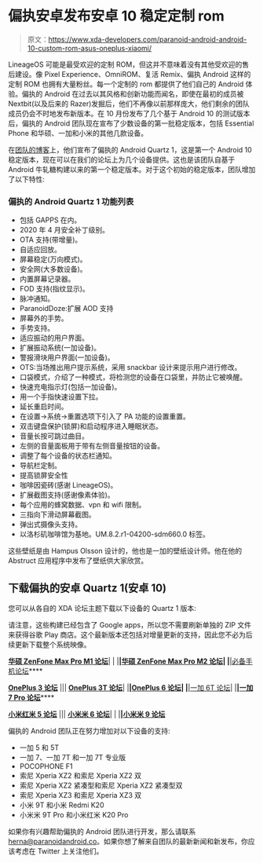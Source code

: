 # 偏执安卓发布安卓 10 稳定定制 rom

> 原文：<https://www.xda-developers.com/paranoid-android-android-10-custom-rom-asus-oneplus-xiaomi/>

LineageOS 可能是最受欢迎的定制 ROM，但这并不意味着没有其他受欢迎的售后建设。像 Pixel Experience、OmniROM、复活 Remix、偏执 Android 这样的定制 ROM 也拥有大量粉丝。每一个定制的 rom 都提供了他们自己的 Android 体验。偏执的 Android 在过去以其风格和创新功能而闻名，即使在最初的成员被 Nextbit(以及后来的 Razer)发掘后，他们不再像以前那样庞大，他们剩余的团队成员仍会不时地发布新版本。在 10 月份发布了几个基于 Android 10 的测试版本后，偏执的 Android 团队现在宣布了少数设备的第一批稳定版本，包括 Essential Phone 和华硕、一加和小米的其他几款设备。

在[团队的博客](https://blog.paranoidandroid.co/#/post/2020/2020-04-16-pa-quartz-1)上，他们宣布了偏执的 Android Quartz 1，这是第一个 Android 10 稳定版本，现在可以在我们的论坛上为几个设备提供。这也是该团队自基于 Android 牛轧糖构建以来的第一个稳定版本。对于这个初始的稳定版本，团队增加了以下特性:

### 偏执的 Android Quartz 1 功能列表

*   包括 GAPPS 在内。
*   2020 年 4 月安全补丁级别。
*   OTA 支持(带增量)。
*   自适应回放。
*   屏幕稳定(万向模式)。
*   安全网(大多数设备)。
*   内置屏幕记录器。
*   FOD 支持(指纹显示)。
*   脉冲通知。
*   ParanoidDoze:扩展 AOD 支持
*   屏幕外的手势。
*   手势支持。
*   适应振动的用户界面。
*   扩展振动系统(一加设备)。
*   警报滑块用户界面(一加设备)。
*   OTS:当场推出用户提示系统，采用 snackbar 设计来提示用户进行修改。
*   口袋模式，介绍了一种模式，将检测您的设备在口袋里，并防止它被唤醒。
*   快速充电指示灯(包括一加设备)。
*   用一个手指快速设置下拉。
*   延长重启时间。
*   在设置→系统→重置选项下引入了 PA 功能的设置重置。
*   双击键盘保护(锁屏)和启动程序进入睡眠状态。
*   音量长按可跳过曲目。
*   左侧的音量面板用于带有左侧音量按钮的设备。
*   调整了每个设备的状态栏通知。
*   导航栏定制。
*   提高锁屏安全性
*   咖啡因瓷砖(感谢 LineageOS)。
*   扩展截图支持(感谢像素体验)。
*   每个应用的蜂窝数据、vpn 和 wifi 限制。
*   三指向下滑动屏幕截图。
*   弹出式摄像头支持。
*   以洛杉矶咖啡馆为基地。UM.8.2.r1-04200-sdm660.0 标签。

这些壁纸是由 Hampus Olsson 设计的，他也是一加的壁纸设计师。他在他的 Abstruct 应用程序中发布了壁纸供大家欣赏。

## 下载偏执的安卓 Quartz 1(安卓 10)

您可以从各自的 XDA 论坛主题下载以下设备的 Quartz 1 版本:

请注意，这些构建已经包含了 Google apps，所以您不需要刷新单独的 ZIP 文件来获得谷歌 Play 商店。这个最新版本还包括对增量更新的支持，因此您不必为后续更新下载整个系统映像。

**[华硕 ZenFone Max Pro M1 论坛](https://forum.xda-developers.com/asus-zenfone-max-pro-m1)**| | |**|[华硕 ZenFone Max Pro M2 论坛](https://forum.xda-developers.com/max-pro-m2)| |**|[必备手机论坛](https://forum.xda-developers.com/essential-phone)****

**[OnePlus 3 论坛](https://forum.xda-developers.com/oneplus-3)** ||| **[OnePlus 3T 论坛](https://forum.xda-developers.com/oneplus-3t)**| |**|[OnePlus 6 论坛](https://forum.xda-developers.com/oneplus-6)| |**|[一加 6T 论坛](https://forum.xda-developers.com/oneplus-6t)| |**|[一加 7 Pro 论坛](https://forum.xda-developers.com/oneplus-7-pro)******

**[小米红米 5 论坛](https://forum.xda-developers.com/redmi-5)** ||| **[小米米 6 论坛](https://forum.xda-developers.com/mi-6)**| | |**|[小米米 9 论坛](https://forum.xda-developers.com/Mi-9)**

偏执的 Android 团队正在努力增加对以下设备的支持:

*   一加 5 和 5T
*   一加 7、一加 7T 和一加 7T 专业版
*   POCOPHONE F1
*   索尼 Xperia XZ2 和索尼 Xperia XZ2 双
*   索尼 Xperia XZ2 紧凑型和索尼 Xperia XZ2 紧凑型双
*   索尼 Xperia XZ3 和索尼 Xperia XZ3 双
*   小米 9T 和小米 Redmi K20
*   小米米 9T Pro 和小米红米 K20 Pro

如果你有兴趣帮助偏执的 Android 团队进行开发，那么请联系 herna@paranoidandroid.co。如果你想了解来自团队的最新新闻和新发布，你应该考虑在 Twitter 上关注他们。